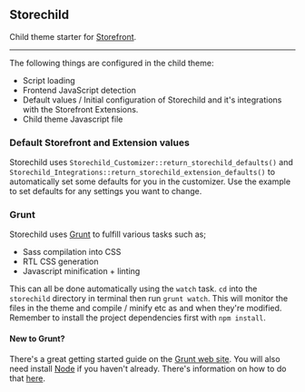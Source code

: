 ## Storechild

Child theme starter for [Storefront](https://www.woothemes.com/storefront/).

---

The following things are configured in the child theme:

* Script loading
* Frontend JavaScript detection
* Default values / Initial configuration of Storechild and it's integrations with the Storefront Extensions.
* Child theme Javascript file

### Default Storefront and Extension values

Storechild uses `Storechild_Customizer::return_storechild_defaults()` and `Storechild_Integrations::return_storechild_extension_defaults()`
to automatically set some defaults for you in the customizer. Use the example to set defaults for any settings you want
to change.

### Grunt
Storechild uses [Grunt](http://gruntjs.com/) to fulfill various tasks such as;

* Sass compilation into CSS
* RTL CSS generation
* Javascript minification + linting

This can all be done automatically using the `watch` task. `cd` into the `storechild` directory in terminal then run
`grunt watch`. This will monitor the files in the theme and compile / minify etc as and when they're modified. Remember
to install the project dependencies first with `npm install`.

#### New to Grunt?
There's a great getting started guide on the [Grunt web site](http://gruntjs.com/getting-started). You will also need
install [Node](https://nodejs.org/) if you haven't already. There's information on how to do that [here](https://docs.npmjs.com/getting-started/installing-node).